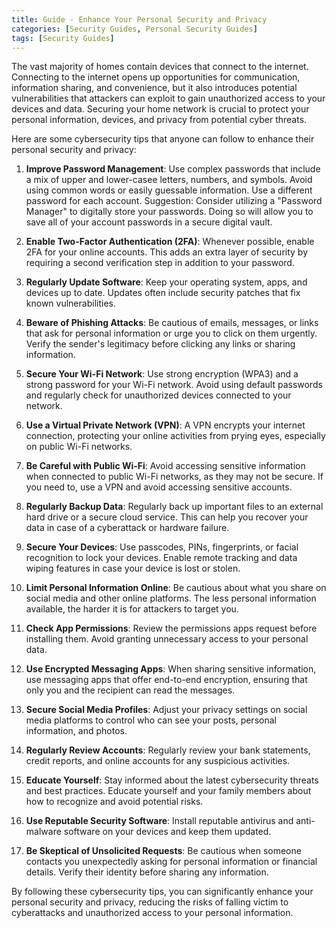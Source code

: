 ```yaml
---
title: Guide - Enhance Your Personal Security and Privacy
categories: [Security Guides, Personal Security Guides] 
tags: [Security Guides]
---
```


The vast majority of homes contain devices that connect to the internet. Connecting to the internet opens up opportunities for communication, information sharing, and convenience, but it also introduces potential vulnerabilities that attackers can exploit to gain unauthorized access to your devices and data. Securing your home network is crucial to protect your personal information, devices, and privacy from potential cyber threats. 

Here are some cybersecurity tips that anyone can follow to enhance their personal security and privacy:

1. __Improve Password Management__:
  Use complex passwords that include a mix of upper and lower-casee letters, numbers, and symbols. Avoid using common words or easily guessable information. Use a different password for each account. 
  Suggestion: Consider utilizing a "Password Manager" to digitally store your passwords. Doing so will allow you to save all of your account passwords in a secure digital vault. 

2. __Enable Two-Factor Authentication (2FA)__:
  Whenever possible, enable 2FA for your online accounts. This adds an extra layer of security by requiring a second verification step in addition to your password.

3. __Regularly Update Software__:
  Keep your operating system, apps, and devices up to date. Updates often include security patches that fix known vulnerabilities.

4. __Beware of Phishing Attacks__:
  Be cautious of emails, messages, or links that ask for personal information or urge you to click on them urgently. Verify the sender's legitimacy before clicking any links or sharing information.

5. __Secure Your Wi-Fi Network__:
  Use strong encryption (WPA3) and a strong password for your Wi-Fi network. Avoid using default passwords and regularly check for unauthorized devices connected to your network.

6. __Use a Virtual Private Network (VPN)__:
  A VPN encrypts your internet connection, protecting your online activities from prying eyes, especially on public Wi-Fi networks.

7. __Be Careful with Public Wi-Fi__:
  Avoid accessing sensitive information when connected to public Wi-Fi networks, as they may not be secure. If you need to, use a VPN and avoid accessing sensitive accounts.

8. __Regularly Backup Data__:
  Regularly back up important files to an external hard drive or a secure cloud service. This can help you recover your data in case of a cyberattack or hardware failure.

9. __Secure Your Devices__:
  Use passcodes, PINs, fingerprints, or facial recognition to lock your devices. Enable remote tracking and data wiping features in case your device is lost or stolen.

10. __Limit Personal Information Online__:
  Be cautious about what you share on social media and other online platforms. The less personal information available, the harder it is for attackers to target you.

11. __Check App Permissions__:
  Review the permissions apps request before installing them. Avoid granting unnecessary access to your personal data.

12. __Use Encrypted Messaging Apps__:
  When sharing sensitive information, use messaging apps that offer end-to-end encryption, ensuring that only you and the recipient can read the messages.

13. __Secure Social Media Profiles__:
  Adjust your privacy settings on social media platforms to control who can see your posts, personal information, and photos.

14. __Regularly Review Accounts__:
  Regularly review your bank statements, credit reports, and online accounts for any suspicious activities.

15. __Educate Yourself__:
  Stay informed about the latest cybersecurity threats and best practices. Educate yourself and your family members about how to recognize and avoid potential risks.

16. __Use Reputable Security Software__:
  Install reputable antivirus and anti-malware software on your devices and keep them updated.

17. __Be Skeptical of Unsolicited Requests__:
  Be cautious when someone contacts you unexpectedly asking for personal information or financial details. Verify their identity before sharing any information.

By following these cybersecurity tips, you can significantly enhance your personal security and privacy, reducing the risks of falling victim to cyberattacks and unauthorized access to your personal information.

